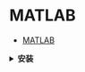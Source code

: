 # MATLAB

- [MATLAB](#matlab)

<details>
<summary><b>安装</b></summary>

参考：[[ref]](http://www.zhanshaoyi.com/12500.html)

配置右键打开方式：[[ref]](https://www.zhihu.com/question/54907280/answer/147331760)

</details>

